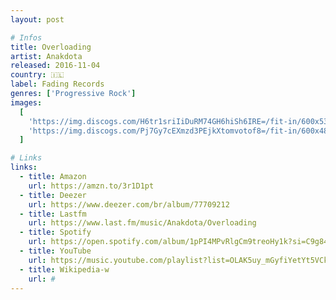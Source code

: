```yaml
---
layout: post

# Infos
title: Overloading
artist: Anakdota
released: 2016-11-04
country: 🇮🇱
label: Fading Records
genres: ['Progressive Rock']
images:
  [
    'https://img.discogs.com/H6tr1sriIiDuRM74GH6hiSh6IRE=/fit-in/600x535/filters:strip_icc():format(jpeg):mode_rgb():quality(90)/discogs-images/R-9579351-1519721731-4649.jpeg.jpg',
    'https://img.discogs.com/Pj7Gy7cEXmzd3PEjkXtomvotof8=/fit-in/600x485/filters:strip_icc():format(jpeg):mode_rgb():quality(90)/discogs-images/R-9579351-1519721734-9123.jpeg.jpg',
  ]

# Links
links:
  - title: Amazon
    url: https://amzn.to/3r1D1pt
  - title: Deezer
    url: https://www.deezer.com/br/album/77709212
  - title: Lastfm
    url: https://www.last.fm/music/Anakdota/Overloading
  - title: Spotify
    url: https://open.spotify.com/album/1pPI4MPvRlgCm9treoHy1k?si=C9g8493BR-ak8YToF9W-nw
  - title: YouTube
    url: https://music.youtube.com/playlist?list=OLAK5uy_mGyfiYetYt5VCkVu5Bs_uhODC3qxdN37U
  - title: Wikipedia-w
    url: #
---
```

